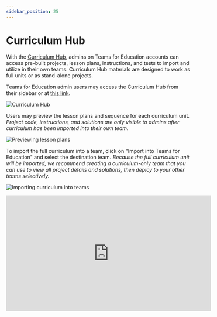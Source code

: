 ```yaml
---
sidebar_position: 25
---
```


# Curriculum Hub

With the [Curriculum Hub](https://replit.com/curriculum), admins on Teams for Education accounts can access pre-built projects, lesson plans, instructions, and tests to import and utilize in their own teams. Curriculum Hub materials are designed to work as full units or as stand-alone projects.

Teams for Education admin users may access the Curriculum Hub from their sidebar or at [this link](https://replit.com/curriculum).

![Curriculum Hub](https://docimg.replit.com/images/teamsForEducation/curriculum-hub/curriculum_hub.png)

Users may preview the lesson plans and sequence for each curriculum unit. _Project code, instructions, and solutions are only visible to admins after curriculum has been imported into their own team._

![Previewing lesson plans](https://docimg.replit.com/images/teamsForEducation/curriculum-hub/curriculum_viewlessonplan.gif)

To import the full curriculum into a team, click on "Import into Teams for Education" and select the destination team. _Because the full curriculum unit will be imported, we recommend creating a curriculum-only team that you can use to view all project details and solutions, then deploy to your other teams selectively._

![Importing curriculum into teams](https://docimg.replit.com/images/teamsForEducation/curriculum-hub/curriculum_import.gif)

<iframe width="560" height="315" src="https://www.youtube.com/embed/LJhpVRS1sHk" title="YouTube video player" frameborder="0" allow="accelerometer; autoplay; clipboard-write; encrypted-media; gyroscope; picture-in-picture" allowfullscreen></iframe>

